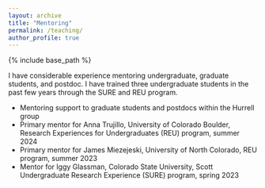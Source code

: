 ```yaml
---
layout: archive
title: "Mentoring"
permalink: /teaching/
author_profile: true
---
```



{% include base_path %}

I have considerable experience mentoring undergraduate, graduate students, and postdoc. I have trained three undergraduate students in the past few years through the SURE and REU program. 
* Mentoring support to graduate students and postdocs within the Hurrell group
* Primary mentor for Anna Trujillo, University of Colorado Boulder, Research Experiences for Undergraduates (REU) program, summer 2024 
* Primary mentor for James Miezejeski, University of North Colorado, REU program, summer 2023 
* Mentor for Iggy Glassman, Colorado State University, Scott Undergraduate Research Experience (SURE) program, spring 2023 

